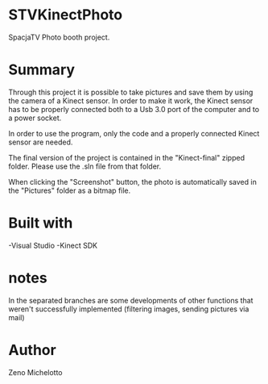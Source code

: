 # STVKinectPhoto
SpacjaTV Photo booth project.

# Summary
Through this project it is possible to take pictures and save them by using the camera of a Kinect sensor. In order to make it work, the Kinect sensor has to be properly connected both to a Usb 3.0 port of the computer and to a power socket.

In order to use the program, only the code and a properly connected Kinect sensor are needed.

The final version of the project is contained in the "Kinect-final" zipped folder. Please use the .sln file from that folder.

When clicking the "Screenshot" button, the photo is automatically saved in the "Pictures" folder as a bitmap file.

# Built with
-Visual Studio
-Kinect SDK

# notes
In the separated branches are some developments of other functions that weren't successfully implemented (filtering images, sending pictures via mail)

# Author
Zeno Michelotto
